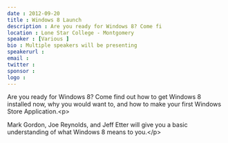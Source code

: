```yaml
---
date : 2012-09-20
title : Windows 8 Launch
description : Are you ready for Windows 8? Come fi
location : Lone Star College - Montgomery
speaker : [Various ]
bio : Multiple speakers will be presenting
speakerurl : 
email : 
twitter : 
sponsor : 
logo : 
---
```

Are you ready for Windows 8? Come find out how to get Windows 8 installed now, why you would want to, and how to make your first Windows Store Application.&lt;p&gt;
Mark Gordon, Joe Reynolds, and Jeff Etter will give you a basic understanding of what Windows 8 means to you.&lt;/p&gt;
